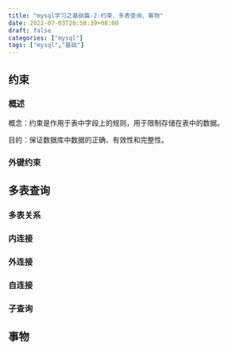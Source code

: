 ```yaml
---
title: "mysql学习之基础篇-2-约束、多表查询、事物"
date: 2022-07-03T20:50:39+08:00
draft: false
categories: ["mysql"]
tags: ["mysql","基础"]
---
```


## 约束

### 概述

概念：约束是作用于表中字段上的规则，用于限制存储在表中的数据。

目的：保证数据库中数据的正确、有效性和完整性。

### 外键约束



## 多表查询

### 多表关系

### 内连接

### 外连接

### 自连接

### 子查询



## 事物

